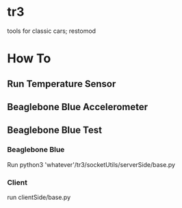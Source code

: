 # tr3
tools for classic cars; restomod

# How To
## Run Temperature Sensor

## Beaglebone Blue Accelerometer

## Beaglebone Blue Test
### Beaglebone Blue
   Run python3 'whatever'/tr3/socketUtils/serverSide/base.py 
### Client 
   run clientSide/base.py
